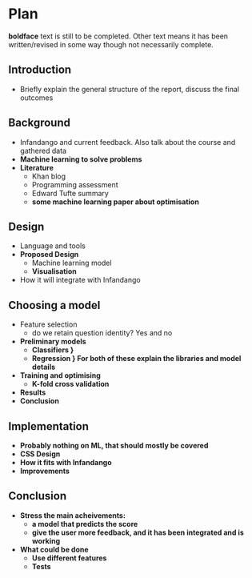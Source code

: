 # Plan #
**boldface** text is still to be completed. Other text means it has been written/revised in some way though not necessarily complete.
## Introduction ##
* Briefly explain the general structure of the report, discuss the final outcomes

## Background ##
* Infandango and current feedback. Also talk about the course and gathered data
* **Machine learning to solve problems**
* **Literature**
	- Khan blog
	- Programming assessment
	- Edward Tufte summary 
	- **some machine learning paper about optimisation**

## Design ##
* Language and tools
* **Proposed Design**
	- Machine learning model
	- **Visualisation**
* How it will integrate with Infandango

## Choosing a model ##
* Feature selection
	- do we retain question identity? Yes and no
* **Preliminary models**
	- **Classifiers		}**
	- **Regression		} For both of these explain the libraries and model details**
* **Training and optimising**
	- **K-fold cross validation**
* **Results**
* **Conclusion**

## Implementation ##
* **Probably nothing on ML, that should mostly be covered**
* **CSS Design**
* **How it fits with Infandango**
* **Improvements**

## Conclusion ##
* **Stress the main acheivements:**
	- **a model that predicts the score**
	- **give the user more feedback, and it has been integrated and is working**
* **What could be done**
	- **Use different features**
	- **Tests**
 
